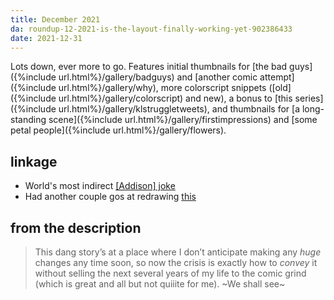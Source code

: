 ```yaml
---
title: December 2021
da: roundup-12-2021-is-the-layout-finally-working-yet-902386433
date: 2021-12-31
---
```

Lots down, ever more to go. Features initial thumbnails for [the bad guys]({%include url.html%}/gallery/badguys) and [another comic attempt]({%include url.html%}/gallery/why), more colorscript snippets ([old]({%include url.html%}/gallery/colorscript) and new), a bonus to [this series]({%include url.html%}/gallery/klstruggletweets), and thumbnails for [a long-standing scene]({%include url.html%}/gallery/firstimpressions) and [some petal people]({%include url.html%}/gallery/flowers). 

## linkage
- World's most indirect <a href="https://deltarune.fandom.com/wiki/Spamton" class="ext">[Addison] joke</a>
- Had another couple gos at redrawing <a href="https://www.deviantart.com/a-flyleaf/art/very-enthusiastic-about-honey-864456324" class="ext">this</a>

## from the description
> This dang story’s at a place where I don’t anticipate making any *huge* changes any time soon, so now the crisis is exactly how to *convey* it without selling the next several years of my life to the comic grind (which is great and all but not quiiite for me). ~We shall see~